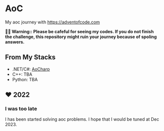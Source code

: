 # AoC

 My aoc journey with https://adventofcode.com

**🧑‍🎄 Warning:: Please be cafeful for seeing my codes. If you do not finish the challenge, this repository might ruin your journey because of spoling answers.**

## From My Stacks
- .NET/C#: [AoCharp](https://github.com/jyje/AoC/tree/main/AoCsharp)
- C++: TBA
- Python: TBA

## ❤️ 2022
### I was too late
I has been started solving aoc problems. I hope that I would be tuned at Dec 2023.
